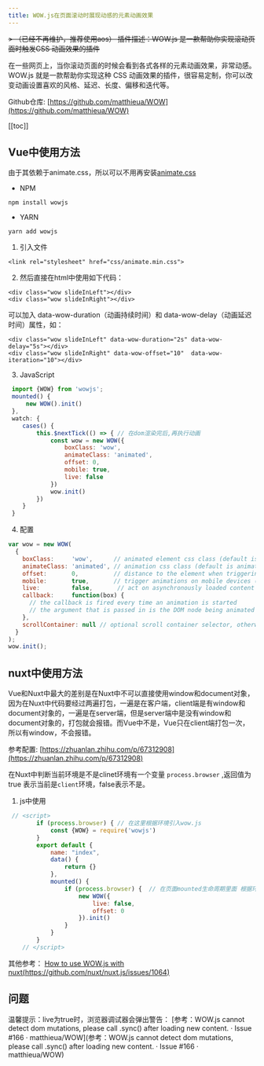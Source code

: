 ```yaml
---
title: WOW.js在页面滚动时展现动感的元素动画效果
---
```


~~> （已经不再维护，推荐使用aos） 插件描述：WOW.js 是一款帮助你实现滚动页面时触发CSS 动画效果的插件~~

在一些网页上，当你滚动页面的时候会看到各式各样的元素动画效果，非常动感。WOW.js 就是一款帮助你实现这种 CSS 动画效果的插件，很容易定制，你可以改变动画设置喜欢的风格、延迟、长度、偏移和迭代等。

Github仓库: [https://github.com/matthieua/WOW](https://github.com/matthieua/WOW)

<ClientOnly>
  <in-article-adsense
    ins-style="display:block; text-align:center;"
    data-ad-slot="7727965566"
  />
</ClientOnly>

[[toc]]

## Vue中使用方法

由于其依赖于animate.css，所以可以不用再安装[animate.css](https://github.com/daneden/animate.css)
- NPM
```
npm install wowjs
```
- YARN
```
yarn add wowjs
```

1. 引入文件
```	
<link rel="stylesheet" href="css/animate.min.css">
```

2. 然后直接在html中使用如下代码：
```
<div class="wow slideInLeft"></div>
<div class="wow slideInRight"></div>
```
可以加入 data-wow-duration（动画持续时间）和 data-wow-delay（动画延迟时间）属性，如：
```
<div class="wow slideInLeft" data-wow-duration="2s" data-wow-delay="5s"></div>
<div class="wow slideInRight" data-wow-offset="10"  data-wow-iteration="10"></div>
```
3. JavaScript
```js
 import {WOW} from 'wowjs';
 mounted() { 
     new WOW().init()
 },
 watch: {
    cases() {
        this.$nextTick(() => { // 在dom渲染完后,再执行动画
            const wow = new WOW({
                boxClass: 'wow',
                animateClass: 'animated',
                offset: 0,
                mobile: true,
                live: false
            })
            wow.init()
        })
    }
 }
```
4. 配置


```js
var wow = new WOW(
  {
    boxClass:     'wow',      // animated element css class (default is wow)
    animateClass: 'animated', // animation css class (default is animated)
    offset:       0,          // distance to the element when triggering the animation (default is 0)
    mobile:       true,       // trigger animations on mobile devices (default is true)
    live:         false,       // act on asynchronously loaded content (default is true)
    callback:     function(box) {
      // the callback is fired every time an animation is started
      // the argument that is passed in is the DOM node being animated
    },
    scrollContainer: null // optional scroll container selector, otherwise use window
  }
);
wow.init();
```

## nuxt中使用方法

Vue和Nuxt中最大的差别是在Nuxt中不可以直接使用window和document对象，因为在Nuxt中代码要经过两遍打包，一遍是在客户端，client端是有window和document对象的，一遍是在server端，但是server端中是没有window和document对象的，打包就会报错。而Vue中不是，Vue只在client端打包一次，所以有window，不会报错。

参考配置: [https://zhuanlan.zhihu.com/p/67312908](https://zhuanlan.zhihu.com/p/67312908)

在Nuxt中判断当前环境是不是clinet环境有一个变量 `process.browser` ,返回值为true 表示当前是`client`环境，false表示不是。

1. js中使用

```js
 // <script>
        if (process.browser) { // 在这里根据环境引入wow.js
            const {WOW} = require('wowjs')
        }
        export default {
            name: "index",
            data() {
                return {}
            },
            mounted() {
                if (process.browser) {  // 在页面mounted生命周期里面 根据环境实例化WOW
                    new WOW({
                        live: false, 
                        offset: 0
                    }).init()
                }
            }
        }
    // </script>
```

其他参考： [How to use WOW.js with nuxt(https://github.com/nuxt/nuxt.js/issues/1064)](https://github.com/nuxt/nuxt.js/issues/1064)

## 问题

温馨提示：live为true时，浏览器调试器会弹出警告： [参考：WOW.js cannot detect dom mutations, please call .sync() after loading new content. · Issue #166 · matthieua/WOW](参考：WOW.js cannot detect dom mutations, please call .sync() after loading new content. · Issue #166 · matthieua/WOW)